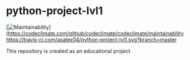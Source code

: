 # python-project-lvl1

[![Maintainability](https://api.codeclimate.com/v1/badges/a99a88d28ad37a79dbf6/maintainability)](https://codeclimate.com/github/codeclimate/codeclimate/maintainability
https://travis-ci.com/asalex04/python-project-lvl1.svg?branch=master

This repository is created as an educational project

